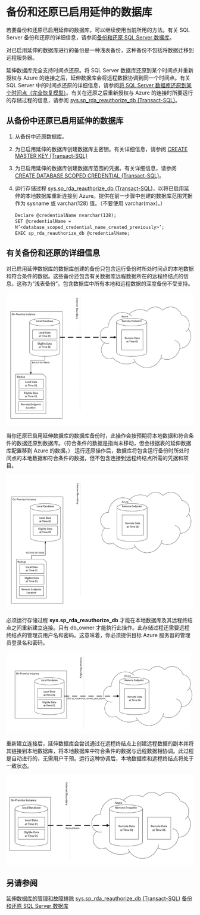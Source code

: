 <properties
	pageTitle="备份和还原已启用延伸的数据库 | Microsoft Azure"
	description="了解如何备份和还原已启用延伸的数据库。"
	services="sql-server-stretch-database"
	documentationCenter=""
	authors="douglasl"
	manager="jhubbard"
	editor="monicar"/>

<tags
	ms.service="sql-server-stretch-database"
	ms.date="02/26/2016"
	wacn.date="03/10/2016"/>


# 备份和还原已启用延伸的数据库 

若要备份和还原已启用延伸的数据库，可以继续使用当前所用的方法。有关 SQL Server 备份和还原的详细信息，请参阅[备份和还原 SQL Server 数据库](https://msdn.microsoft.com/zh-cn/library/ms187048.aspx)。

对已启用延伸的数据库进行的备份是一种浅表备份，这种备份不包括将数据迁移到远程服务器。

延伸数据库完全支持时间点还原。将 SQL Server 数据库还原到某个时间点并重新授权与 Azure 的连接之后，延伸数据库会将远程数据协调到同一个时间点。有关 SQL Server 中的时间点还原的详细信息，请参阅[将 SQL Server 数据库还原到某个时间点（完全恢复模型）](https://msdn.microsoft.com/zh-cn/library/ms179451.aspx)。有关在还原之后重新授权与 Azure 的连接时所要运行的存储过程的信息，请参阅 [sys.sp\_rda\_reauthorize\_db (Transact-SQL)](https://msdn.microsoft.com/zh-cn/library/mt131016.aspx)。

## <a name="Reconnect"></a>从备份中还原已启用延伸的数据库

1.  从备份中还原数据库。

2.  为已启用延伸的数据库创建数据库主密钥。有关详细信息，请参阅 [CREATE MASTER KEY (Transact-SQL)](https://msdn.microsoft.com/zh-cn/library/ms174382.aspx)

3.  为已启用延伸的数据库创建数据库范围的凭据。有关详细信息，请参阅 [CREATE DATABASE SCOPED CREDENTIAL (Transact-SQL)](https://msdn.microsoft.com/zh-cn/library/mt270260.aspx)。

4.  运行存储过程 [sys.sp\_rda\_reauthorize\_db (Transact-SQL)](https://msdn.microsoft.com/zh-cn/library/mt131016.aspx)，以将已启用延伸的本地数据库重新连接到 Azure。提供在前一步骤中创建的数据库范围凭据作为 sysname 或 varchar(128) 值。（不要使用 varchar(max)。）

    ```tsql
    Declare @credentialName nvarchar(128);
    SET @credentialName = N’<database_scoped_credential_name_created_previously>’;
    EXEC sp_rda_reauthorize_db @credentialName;
    ```

## <a name="MoreInfo"></a>有关备份和还原的详细信息
对已启用延伸数据库的数据库创建的备份只包含运行备份时所处时间点的本地数据和符合条件的数据。这些备份还包含有关数据库远程数据所在的远程终结点的信息。这称为“浅表备份”。包含数据库中所有本地和远程数据的深度备份不受支持。

![延伸数据库备份示意图][StretchBackupImage1]

当你还原已启用延伸数据库的数据库备份时，此操作会按预期将本地数据和符合条件的数据还原到数据库。（符合条件的数据是指尚未移动，但会根据表的延伸数据库配置移到 Azure 的数据。） 运行还原操作后，数据库将包含运行备份时所处时间点的本地数据和符合条件的数据，但不包含连接到远程终结点所需的凭据和项目。

![备份后的延伸数据库][StretchBackupImage2]

必须运行存储过程 **sys.sp\_rda\_reauthorize\_db** 才能在本地数据库及其远程终结点之间重新建立连接。只有 db\_owner 才能执行此操作。此存储过程还需要远程终结点的管理员用户名和密码。这意味着，你必须提供目标 Azure 服务器的管理员登录名和密码。

![备份后的延伸数据库][StretchBackupImage3]

重新建立连接后，延伸数据库会尝试通过在远程终结点上创建远程数据的副本并将其链接到本地数据库，将本地数据库中符合条件的数据与远程数据相协调。此过程是自动进行的，无需用户干预。运行这种协调后，本地数据库和远程终结点将处于一致状态。

![备份后的延伸数据库][StretchBackupImage4]

## 另请参阅
[延伸数据库的管理和故障排除](/documentation/articles/sql-server-stretch-database-manage)
[sys.sp\_rda\_reauthorize\_db (Transact-SQL)](https://msdn.microsoft.com/zh-cn/library/mt131016.aspx)
[备份和还原 SQL Server 数据库](https://msdn.microsoft.com/zh-cn/library/ms187048.aspx)

<!--Image references-->
[StretchBackupImage1]: ./media/sql-server-stretch-database-backup/StretchDBBackup1.png
[StretchBackupImage2]: ./media/sql-server-stretch-database-backup/StretchDBBackup2.png
[StretchBackupImage3]: ./media/sql-server-stretch-database-backup/StretchDBBackup3.png
[StretchBackupImage4]: ./media/sql-server-stretch-database-backup/StretchDBBackup4.png

<!---HONumber=Mooncake_0307_2016-->